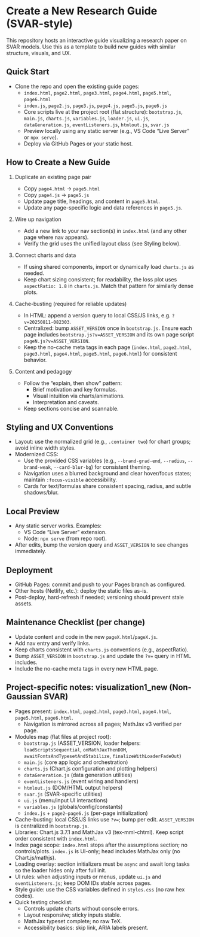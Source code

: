 # Create a New Research Guide (SVAR-style)

This repository hosts an interactive guide visualizing a research paper on SVAR models. Use this as a template to build new guides with similar structure, visuals, and UX.

## Quick Start
- Clone the repo and open the existing guide pages:
  - `index.html`, `page2.html`, `page3.html`, `page4.html`, `page5.html`, `page6.html`
  - `index.js`, `page2.js`, `page3.js`, `page4.js`, `page5.js`, `page6.js`
  - Core scripts live at the project root (flat structure): `bootstrap.js`, `main.js`, `charts.js`, `variables.js`, `loader.js`, `ui.js`, `dataGeneration.js`, `eventListeners.js`, `htmlout.js`, `svar.js`
  - Preview locally using any static server (e.g., VS Code “Live Server” or `npx serve`).
  - Deploy via GitHub Pages or your static host.

## How to Create a New Guide
1. Duplicate an existing page pair
   - Copy `page4.html` → `page5.html`
   - Copy `page4.js` → `page5.js`
   - Update page title, headings, and content in `page5.html`.
   - Update any page-specific logic and data references in `page5.js`.

2. Wire up navigation
   - Add a new link to your nav section(s) in `index.html` (and any other page where nav appears).
   - Verify the grid uses the unified layout class (see Styling below).

3. Connect charts and data
   - If using shared components, import or dynamically load `charts.js` as needed.
   - Keep chart sizing consistent; for readability, the loss plot uses `aspectRatio: 1.8` in `charts.js`. Match that pattern for similarly dense plots.

4. Cache-busting (required for reliable updates)
   - In HTML: append a version query to local CSS/JS links, e.g. `?v=20250811-082303`.
   - Centralized: bump `ASSET_VERSION` once in `bootstrap.js`. Ensure each page includes `bootstrap.js?v=ASSET_VERSION` and its own page script `pageN.js?v=ASSET_VERSION`.
   - Keep the no-cache meta tags in each page (`index.html`, `page2.html`, `page3.html`, `page4.html`, `page5.html`, `page6.html`) for consistent behavior.

5. Content and pedagogy
   - Follow the “explain, then show” pattern:
     - Brief motivation and key formulas.
     - Visual intuition via charts/animations.
     - Interpretation and caveats.
   - Keep sections concise and scannable.

## Styling and UX Conventions
- Layout: use the normalized grid (e.g., `.container two`) for chart groups; avoid inline width styles.
- Modernized CSS:
  - Use the provided CSS variables (e.g., `--brand-grad-end`, `--radius`, `--brand-weak`, `--card-blur-bg`) for consistent theming.
  - Navigation uses a blurred background and clear hover/focus states; maintain `:focus-visible` accessibility.
  - Cards for text/formulas share consistent spacing, radius, and subtle shadows/blur.

## Local Preview
- Any static server works. Examples:
  - VS Code “Live Server” extension.
  - Node: `npx serve` (from repo root).
- After edits, bump the version query and `ASSET_VERSION` to see changes immediately.

## Deployment
- GitHub Pages: commit and push to your Pages branch as configured.
- Other hosts (Netlify, etc.): deploy the static files as-is.
- Post-deploy, hard-refresh if needed; versioning should prevent stale assets.

## Maintenance Checklist (per change)
- Update content and code in the new `pageX.html`/`pageX.js`.
- Add nav entry and verify links.
- Keep charts consistent with `charts.js` conventions (e.g., aspectRatio).
- Bump `ASSET_VERSION` in `bootstrap.js` and update the `?v=` query in HTML includes.
- Include the no-cache meta tags in every new HTML page.

## Project-specific notes: visualization1_new (Non-Gaussian SVAR)

- Pages present: `index.html`, `page2.html`, `page3.html`, `page4.html`, `page5.html`, `page6.html`.
  - Navigation is mirrored across all pages; MathJax v3 verified per page.
- Modules map (flat files at project root):
  - `bootstrap.js` (ASSET_VERSION, loader helpers: `loadScriptsSequential`, `onMathJaxThenDOM`, `awaitFontsAndTypesetAndStabilize`, `finalizeWithLoaderFadeOut`)
  - `main.js` (core app logic and orchestration)
  - `charts.js` (Chart.js configuration and plotting helpers)
  - `dataGeneration.js` (data generation utilities)
  - `eventListeners.js` (event wiring and handlers)
  - `htmlout.js` (DOM/HTML output helpers)
  - `svar.js` (SVAR-specific utilities)
  - `ui.js` (menu/input UI interactions)
  - `variables.js` (globals/config/constants)
  - `index.js` + `page2–page6.js` (per-page initialization)
- Cache-busting: local CSS/JS links use `?v=`; bump per edit. `ASSET_VERSION` is centralized in `bootstrap.js`.
- Libraries: Chart.js 3.7.1 and MathJax v3 (tex-mml-chtml). Keep script order consistent with `index.html`.
- Index page scope: `index.html` stops after the assumptions section; no controls/plots. `index.js` is UI-only; head includes MathJax only (no Chart.js/mathjs).
- Loading overlay: section initializers must be `async` and await long tasks so the loader hides only after full init.
- UI rules: when adjusting inputs or menus, update `ui.js` and `eventListeners.js`; keep DOM IDs stable across pages.
- Style guide: use the CSS variables defined in `styles.css` (no raw hex codes).
- Quick testing checklist:
  - Controls update charts without console errors.
  - Layout responsive; sticky inputs stable.
  - MathJax typeset complete; no raw TeX.
  - Accessibility basics: skip link, ARIA labels present.
